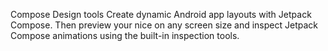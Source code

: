 Compose Design tools
Create dynamic Android app layouts with Jetpack Compose. Then preview your nice on any screen 
size and inspect Jetpack Compose animations using the built-in inspection tools.
